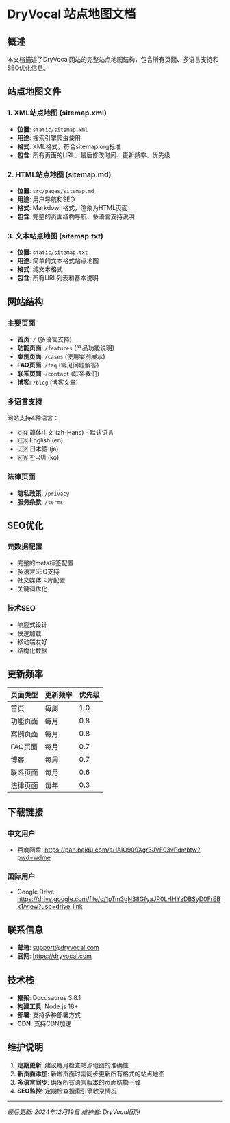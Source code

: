 # DryVocal 站点地图文档

## 概述

本文档描述了DryVocal网站的完整站点地图结构，包含所有页面、多语言支持和SEO优化信息。

## 站点地图文件

### 1. XML站点地图 (sitemap.xml)
- **位置**: `static/sitemap.xml`
- **用途**: 搜索引擎爬虫使用
- **格式**: XML格式，符合sitemap.org标准
- **包含**: 所有页面的URL、最后修改时间、更新频率、优先级

### 2. HTML站点地图 (sitemap.md)
- **位置**: `src/pages/sitemap.md`
- **用途**: 用户导航和SEO
- **格式**: Markdown格式，渲染为HTML页面
- **包含**: 完整的页面结构导航、多语言支持说明

### 3. 文本站点地图 (sitemap.txt)
- **位置**: `static/sitemap.txt`
- **用途**: 简单的文本格式站点地图
- **格式**: 纯文本格式
- **包含**: 所有URL列表和基本说明

## 网站结构

### 主要页面
- **首页**: `/` (多语言支持)
- **功能页面**: `/features` (产品功能说明)
- **案例页面**: `/cases` (使用案例展示)
- **FAQ页面**: `/faq` (常见问题解答)
- **联系页面**: `/contact` (联系我们)
- **博客**: `/blog` (博客文章)

### 多语言支持
网站支持4种语言：
- 🇨🇳 简体中文 (zh-Hans) - 默认语言
- 🇺🇸 English (en)
- 🇯🇵 日本語 (ja)
- 🇰🇷 한국어 (ko)

### 法律页面
- **隐私政策**: `/privacy`
- **服务条款**: `/terms`

## SEO优化

### 元数据配置
- 完整的meta标签配置
- 多语言SEO支持
- 社交媒体卡片配置
- 关键词优化

### 技术SEO
- 响应式设计
- 快速加载
- 移动端友好
- 结构化数据

## 更新频率

| 页面类型 | 更新频率 | 优先级 |
|---------|---------|--------|
| 首页 | 每周 | 1.0 |
| 功能页面 | 每月 | 0.8 |
| 案例页面 | 每月 | 0.8 |
| FAQ页面 | 每月 | 0.7 |
| 博客 | 每周 | 0.7 |
| 联系页面 | 每月 | 0.6 |
| 法律页面 | 每年 | 0.3 |

## 下载链接

### 中文用户
- 百度网盘: https://pan.baidu.com/s/1AlO909Xgr3JVF03vPdmbtw?pwd=wdme

### 国际用户
- Google Drive: https://drive.google.com/file/d/1pTm3gN38GfyaJP0LHHYzDBSyD0FrEBx1/view?usp=drive_link

## 联系信息

- **邮箱**: support@dryvocal.com
- **官网**: https://dryvocal.com

## 技术栈

- **框架**: Docusaurus 3.8.1
- **构建工具**: Node.js 18+
- **部署**: 支持多种部署方式
- **CDN**: 支持CDN加速

## 维护说明

1. **定期更新**: 建议每月检查站点地图的准确性
2. **新页面添加**: 新增页面时需同步更新所有格式的站点地图
3. **多语言同步**: 确保所有语言版本的页面结构一致
4. **SEO监控**: 定期检查搜索引擎收录情况

---

*最后更新: 2024年12月19日*
*维护者: DryVocal团队*




